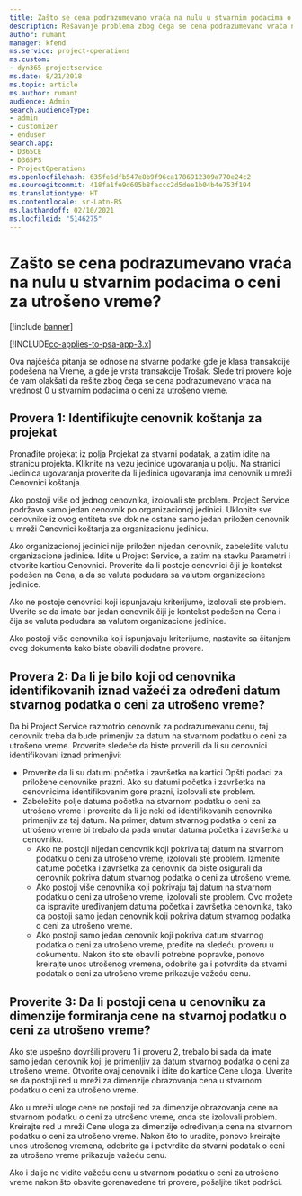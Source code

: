 ```yaml
---
title: Zašto se cena podrazumevano vraća na nulu u stvarnim podacima o ceni za utrošeno vreme?
description: Rešavanje problema zbog čega se cena podrazumevano vraća na 0 u stvarnim podacima o ceni za utrošeno vreme.
author: rumant
manager: kfend
ms.service: project-operations
ms.custom:
- dyn365-projectservice
ms.date: 8/21/2018
ms.topic: article
ms.author: rumant
audience: Admin
search.audienceType:
- admin
- customizer
- enduser
search.app:
- D365CE
- D365PS
- ProjectOperations
ms.openlocfilehash: 635fe6dfb547e8b9f96ca1786912309a770e24c2
ms.sourcegitcommit: 418fa1fe9d605b8faccc2d5dee1b04b4e753f194
ms.translationtype: HT
ms.contentlocale: sr-Latn-RS
ms.lasthandoff: 02/10/2021
ms.locfileid: "5146275"
---
```

# <a name="why-is-the-price-defaulting-to-zero-on-time-cost-actuals"></a>Zašto se cena podrazumevano vraća na nulu u stvarnim podacima o ceni za utrošeno vreme?

[!include [banner](../includes/psa-now-project-operations.md)]

[!INCLUDE[cc-applies-to-psa-app-3.x](../includes/cc-applies-to-psa-app-3x.md)]

Ova najčešća pitanja se odnose na stvarne podatke gde je klasa transakcije podešena na Vreme, a gde je vrsta transakcije Trošak. Slede tri provere koje će vam olakšati da rešite zbog čega se cena podrazumevano vraća na vrednost 0 u stvarnim podacima o ceni za utrošeno vreme.
 
## <a name="check-1-identify-the-cost-price-list-for-the-project"></a>Provera 1: Identifikujte cenovnik koštanja za projekat

Pronađite projekat iz polja Projekat za stvarni podatak, a zatim idite na stranicu projekta. Kliknite na vezu jedinice ugovaranja u polju. Na stranici Jedinica ugovaranja proverite da li jedinica ugovaranja ima cenovnik u mreži Cenovnici koštanja.

Ako postoji više od jednog cenovnika, izolovali ste problem. Project Service podržava samo jedan cenovnik po organizacionoj jedinici. Uklonite sve cenovnike iz ovog entiteta sve dok ne ostane samo jedan priložen cenovnik u mreži Cenovnici koštanja za organizacionu jedinicu.

Ako organizacionoj jedinici nije priložen nijedan cenovnik, zabeležite valutu organizacione jedinice. Idite u Project Service, a zatim na stavku Parametri i otvorite karticu Cenovnici. Proverite da li postoje cenovnici čiji je kontekst podešen na Cena, a da se valuta podudara sa valutom organizacione jedinice.
 
Ako ne postoje cenovnici koji ispunjavaju kriterijume, izolovali ste problem. Uverite se da imate bar jedan cenovnik čiji je kontekst podešen na Cena i čija se valuta podudara sa valutom organizacione jedinice.

Ako postoji više cenovnika koji ispunjavaju kriterijume, nastavite sa čitanjem ovog dokumenta kako biste obavili dodatne provere.

## <a name="check-2-are-any-of-the-price-lists-identified-above-valid-for-the-specific-date-of-the-time-cost-actual"></a>Provera 2: Da li je bilo koji od cenovnika identifikovanih iznad važeći za određeni datum stvarnog podatka o ceni za utrošeno vreme?

Da bi Project Service razmotrio cenovnik za podrazumevanu cenu, taj cenovnik treba da bude primenjiv za datum na stvarnom podatku o ceni za utrošeno vreme. Proverite sledeće da biste proverili da li su cenovnici identifikovani iznad primenjivi:

- Proverite da li su datumi početka i završetka na kartici Opšti podaci za priložene cenovnike prazni. Ako su datumi početka i završetka na cenovnicima identifikovanim gore prazni, izolovali ste problem. 
- Zabeležite polje datuma početka na stvarnom podatku o ceni za utrošeno vreme i proverite da li je neki od identifikovanih cenovnika primenjiv za taj datum. Na primer, datum stvarnog podatka o ceni za utrošeno vreme bi trebalo da pada unutar datuma početka i završetka u cenovniku. 
    - Ako ne postoji nijedan cenovnik koji pokriva taj datum na stvarnom podatku o ceni za utrošeno vreme, izolovali ste problem. Izmenite datume početka i završetka za cenovnik da biste osigurali da cenovnik pokriva datum stvarnog podatka o ceni za utrošeno vreme. 
    - Ako postoji više cenovnika koji pokrivaju taj datum na stvarnom podatku o ceni za utrošeno vreme, izolovali ste problem. Ovo možete da ispravite uređivanjem datuma početka i završetka cenovnika, tako da postoji samo jedan cenovnik koji pokriva datum stvarnog podatka o ceni za utrošeno vreme. 
    - Ako postoji samo jedan cenovnik koji pokriva datum stvarnog podatka o ceni za utrošeno vreme, pređite na sledeću proveru u dokumentu.
Nakon što ste obavili potrebne popravke, ponovo kreirajte unos utrošenog vremena, odobrite ga i potvrdite da stvarni podatak o ceni za utrošeno vreme prikazuje važeću cenu.

## <a name="check-3-is-there-a-price-in-the-price-list-for-the-pricing-dimensions-on-the-time-cost-actual"></a>Proverite 3: Da li postoji cena u cenovniku za dimenzije formiranja cene na stvarnoj podatku o ceni za utrošeno vreme?

Ako ste uspešno dovršili proveru 1 i proveru 2, trebalo bi sada da imate samo jedan cenovnik koji je primenljiv za datum stvarnog podatka o ceni za utrošeno vreme. Otvorite ovaj cenovnik i idite do kartice Cene uloga. Uverite se da postoji red u mreži za dimenzije obrazovanja cena u stvarnom podatku o ceni za utrošeno vreme.

Ako u mreži uloge cene ne postoji red za dimenzije obrazovanja cene na stvarnom podatku o ceni za utrošeno vreme, onda ste izolovali problem. Kreirajte red u mreži Cene uloga za dimenzije određivanja cena na stvarnom podatku o ceni za utrošeno vreme. Nakon što to uradite, ponovo kreirajte unos utrošenog vremena, odobrite ga i potvrdite da stvarni podatak o ceni za utrošeno vreme prikazuje važeću cenu.
 
Ako i dalje ne vidite važeću cenu u stvarnom podatku o ceni za utrošeno vreme nakon što obavite gorenavedene tri provere, pošaljite tiket podršci.




